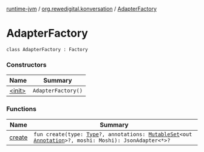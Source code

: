 [runtime-jvm](../../index.md) / [org.rewedigital.konversation](../index.md) / [AdapterFactory](./index.md)

# AdapterFactory

`class AdapterFactory : Factory`

### Constructors

| Name | Summary |
|---|---|
| [&lt;init&gt;](-init-.md) | `AdapterFactory()` |

### Functions

| Name | Summary |
|---|---|
| [create](create.md) | `fun create(type: `[`Type`](http://docs.oracle.com/javase/8/docs/api/java/lang/reflect/Type.html)`?, annotations: `[`MutableSet`](https://kotlinlang.org/api/latest/jvm/stdlib/kotlin.collections/-mutable-set/index.html)`<out `[`Annotation`](https://kotlinlang.org/api/latest/jvm/stdlib/kotlin/-annotation/index.html)`>?, moshi: Moshi): JsonAdapter<*>?` |
